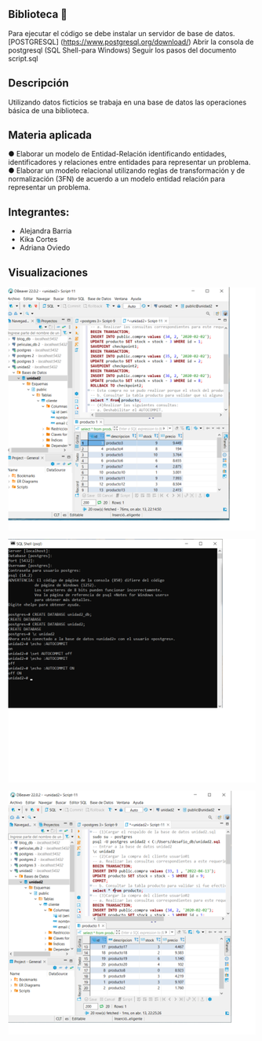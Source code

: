 ## Biblioteca 📃
Para ejecutar el código se debe instalar un servidor de base de datos.
[POSTGRESQL] (https://www.postgresql.org/download/)
Abrir la consola de postgresql (SQL Shell-para Windows)
Seguir los pasos del documento script.sql

## Descripción
Utilizando datos ficticios se trabaja en una base de datos las operaciones básica de una biblioteca.

## Materia aplicada
● Elaborar un modelo de Entidad-Relación identificando entidades, identificadores y relaciones entre entidades para representar un problema.
● Elaborar un modelo relacional utilizando reglas de transformación y de normalización (3FN) de acuerdo a un modelo entidad relación para representar un problema.

## Integrantes:
- Alejandra Barria
- Kika Cortes
- Adriana Oviedo

## Visualizaciones
![](https://github.com/aleyire/Entendiendo-como-se-comportan-nuestros-clientes/blob/main/img/preview_1.png)

![](https://github.com/aleyire/Entendiendo-como-se-comportan-nuestros-clientes/blob/main/img/preview_2.png)

![](https://github.com/aleyire/Entendiendo-como-se-comportan-nuestros-clientes/blob/main/img/primer_select_producto.png)
